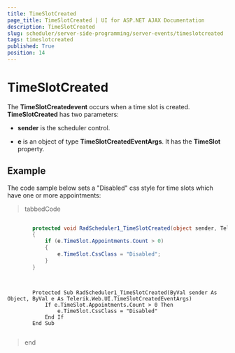 ```yaml
---
title: TimeSlotCreated
page_title: TimeSlotCreated | UI for ASP.NET AJAX Documentation
description: TimeSlotCreated
slug: scheduler/server-side-programming/server-events/timeslotcreated
tags: timeslotcreated
published: True
position: 14
---
```


# TimeSlotCreated



The __TimeSlotCreatedevent__ occurs when a time slot is created. __TimeSlotCreated__ has two parameters:

* __sender__ is the scheduler control.

* __e__ is an object of type __TimeSlotCreatedEventArgs__. It has the __TimeSlot__ property.



## Example

The code sample below sets a "Disabled" css style for time slots which have one or more appointments:



>tabbedCode

````C#
	
	    protected void RadScheduler1_TimeSlotCreated(object sender, Telerik.Web.UI.TimeSlotCreatedEventArgs e)
	    {
	        if (e.TimeSlot.Appointments.Count > 0)
	        {
	            e.TimeSlot.CssClass = "Disabled";
	        }
	    }  
	
````



````VB.NET
	
	    Protected Sub RadScheduler1_TimeSlotCreated(ByVal sender As Object, ByVal e As Telerik.Web.UI.TimeSlotCreatedEventArgs)
	        If e.TimeSlot.Appointments.Count > 0 Then
	            e.TimeSlot.CssClass = "Disabled"
	        End If
	    End Sub
	
````


>end
